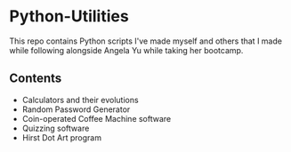 # Python-Utilities
This repo contains Python scripts I've made myself and others that I made while following alongside Angela Yu while taking her bootcamp.

## Contents
- Calculators and their evolutions
- Random Password Generator
- Coin-operated Coffee Machine software
- Quizzing software
- Hirst Dot Art program
